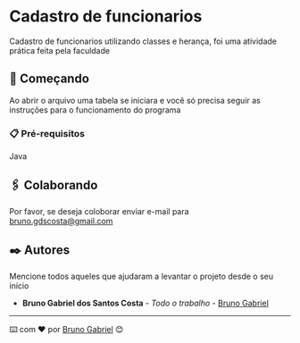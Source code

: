 # Cadastro de funcionarios

Cadastro de funcionarios utilizando classes e herança, foi uma atividade prática feita pela faculdade

## 🚀 Começando

Ao abrir o arquivo uma tabela se iniciara e você só precisa seguir as instruções para o funcionamento do programa

### 📋 Pré-requisitos

Java

## 🖇️ Colaborando

Por favor, se deseja coloborar enviar e-mail para bruno.gdscosta@gmail.com

## ✒️ Autores

Mencione todos aqueles que ajudaram a levantar o projeto desde o seu início

* **Bruno Gabriel dos Santos Costa** - *Todo o trabalho* - [Bruno Gabriel](https://github.com/Bruno-Gdos)

---
⌨️ com ❤️ por [Bruno Gabriel](https://github.com/Bruno-Gdos) 😊
